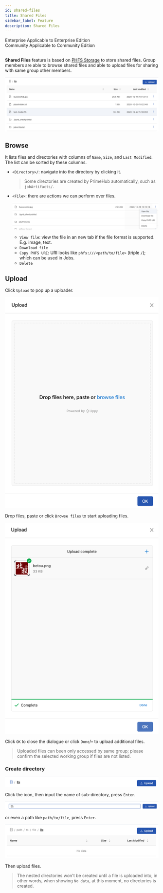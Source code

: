 ```yaml
---
id: shared-files
title: Shared Files
sidebar_label: Feature
description: Shared Files
---
```


<div class="label-sect">
  <div class="ee-only tooltip">Enterprise
    <span class="tooltiptext">Applicable to Enterprise Edition</span>
  </div>
  <div class="ce-only tooltip">Community
    <span class="tooltiptext">Applicable to Community Edition</span>
  </div>
</div>
<BR>

**Shared Files** feature is based on [PHFS Storage](quickstart/nb-data-store#phfs-storage) to store shared files. Group members are able to browse shared files and able to upload files for sharing with same group other members.

![](assets/shared-file-list.png)

## Browse

It lists files and directories with columns of `Name`, `Size`, and `Last Modified`. The list can be sorted by these columns.

+ `<Directory>/`: navigate into the directory by clicking it.

  > Some directories are created by PrimeHub automatically, such as  `jobArtifacts/`.

+ `<File>`: there are actions we can perform over files.
  
  ![](assets/shared-file-actions.png)

  + `View file`: view the file in an new tab if the file format is supported. E.g. image, text.
  + `Download file`
  + `Copy PHFS URI`: URI looks like `phfs:///<path/to/file>` (triple `/`); which can be used in Jobs.
  + `Delete`


## Upload

Click `Upload` to pop up a uploader.

![](assets/files-uploader.png)

Drop files, paste or click `Browse files` to start uploading files.

![](assets/files-uploaded.png)

Click `OK` to close the dialogue or click `Done`/`+` to upload additional files.

> Uploaded files can been only accessed by same group; please confirm the selected working group if files are not listed.

### Create directory

![](assets/shared-file-directory-icon.png)

Click the icon, then input the name of sub-directory, press `Enter`.

![](assets/shared-file-create-directory.png)

or even a path like `path/to/file`, press `Enter`.

![](assets/shared-file-directory-path.png)

Then upload files.

> The nested directories won't be created until a file is uploaded into, in other words, when showing `No data`, at this moment, no directories is created.

